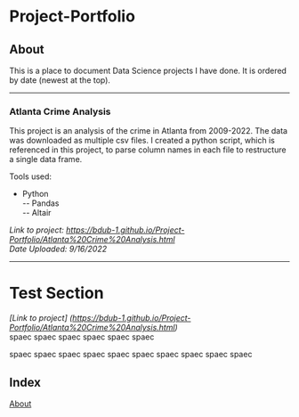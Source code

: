 # Project-Portfolio
## About
This is a place to document Data Science projects I have done.
It is ordered by date (newest at the top).  
_______________________________________________________________________________________________________________________________________________________________________
### Atlanta Crime Analysis 
This project is an analysis of the crime in Atlanta from 2009-2022. The data was downloaded as multiple csv files.  I created a python script, which is referenced in this project, to parse column names in each file to restructure a single data frame.

Tools used:
- Python  
-- Pandas  
-- Altair  

*Link to project: https://bdub-1.github.io/Project-Portfolio/Atlanta%20Crime%20Analysis.html*  
*Date Uploaded: 9/16/2022*  
_______________________________________________________________________________________________________________________________________________________________________

# Test Section
*[Link to project] (https://bdub-1.github.io/Project-Portfolio/Atlanta%20Crime%20Analysis.html)*  
spaec
spaec
spaec
spaec
spaec
spaec

spaec
spaec
spaec
spaec
spaec
spaec
spaec
spaec
spaec
spaec
## Index
[About](https://bdub-1.github.io/Project-Portfolio/#about)
